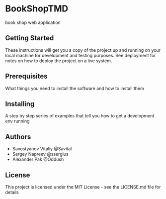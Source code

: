 # BookShopTMD
book shop web application

## Getting Started
These instructions will get you a copy of the project up and running on your local machine for development and testing purposes. See deployment for notes on how to deploy the project on a live system.

## Prerequisites
What things you need to install the software and how to install them

## Installing
A step by step series of examples that tell you how to get a development env running

## Authors
* Savostyanov Vitaliy @Savital
* Sergey Napreev @ssergius
* Alexander Pak @Oddush

## License
This project is licensed under the MIT License - see the LICENSE.md file for details
